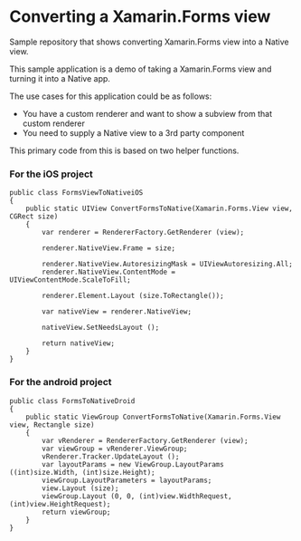 # Converting a Xamarin.Forms view 

Sample repository that shows converting Xamarin.Forms view into a Native view. 

This sample application is a demo of taking a Xamarin.Forms view and turning it into a Native app.

The use cases for this application could be as follows:

* You have a custom renderer and want to show a subview from that custom renderer
* You need to supply a Native view to a 3rd party component

This primary code from this is based on two helper functions. 

### For the iOS project

    public class FormsViewToNativeiOS
    {
        public static UIView ConvertFormsToNative(Xamarin.Forms.View view, CGRect size)
        {
            var renderer = RendererFactory.GetRenderer (view);

            renderer.NativeView.Frame = size;

            renderer.NativeView.AutoresizingMask = UIViewAutoresizing.All;
            renderer.NativeView.ContentMode = UIViewContentMode.ScaleToFill;

            renderer.Element.Layout (size.ToRectangle());

            var nativeView = renderer.NativeView;

            nativeView.SetNeedsLayout ();

            return nativeView;
        }
    }

### For the android project

    public class FormsToNativeDroid
    {
        public static ViewGroup ConvertFormsToNative(Xamarin.Forms.View view, Rectangle size)
        {
            var vRenderer = RendererFactory.GetRenderer (view);
            var viewGroup = vRenderer.ViewGroup;
            vRenderer.Tracker.UpdateLayout ();
            var layoutParams = new ViewGroup.LayoutParams ((int)size.Width, (int)size.Height);
            viewGroup.LayoutParameters = layoutParams;
            view.Layout (size);
            viewGroup.Layout (0, 0, (int)view.WidthRequest, (int)view.HeightRequest);
            return viewGroup; 
        }
    }


